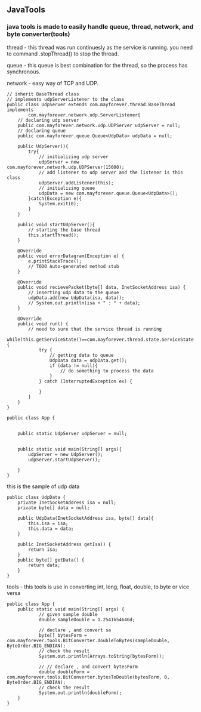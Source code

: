 ## JavaTools

### java tools is made to easily handle queue, thread, network, and byte converter(tools)

thread - this thread was run continuesly as the service is running. you need to command .stopThread() to stop the thread.

queue - this queue is best combination for the thread, so the process has synchronous.

network - easy way of TCP and UDP.

	// inherit BaseThread class
	// implements udpServerListener to the class
	public class UdpServer extends com.mayforever.thread.BaseThread implements 
			com.mayforever.network.udp.ServerListener{
		// declaring udp server
		public com.mayforever.network.udp.UDPServer udpServer = null;
		// declaring queue
		public com.mayforever.queue.Queue<UdpData> udpData = null;
		
		public UdpServer(){
			try{
				// initializing udp server
				udpServer = new com.mayforever.network.udp.UDPServer(15000);
				// add listener to udp server and the listener is this class
				udpServer.addListener(this);
				// initializing queue
				udpData = new com.mayforever.queue.Queue<UdpData>();
			}catch(Exception e){
				System.exit(0);
			}		
		}
		
		public void startUdpServer(){
			// starting the base thread
			this.startThread();
		}
		
		@Override
		public void errorDatagram(Exception e) {
			e.printStackTrace();
			// TODO Auto-generated method stub
		}

		@Override
		public void recievePacket(byte[] data, InetSocketAddress isa) {
			// inserting udp data to the queue
			udpData.add(new UdpData(isa, data));
			// System.out.println(isa + " : " + data);
		}

		@Override
		public void run() {
			// need to sure that the service thread is running
			while(this.getServiceState()==com.mayforever.thread.state.ServiceState.RUNNING){
	            try {
	            	// getting data to queue
	                UdpData data = udpData.get();
	                if (data != null){
	                	// do something to process the data
	                }
	            } catch (InterruptedException ex) {
	            	
	            } 
	        }
		}
	}

	public class App {
	

		public static UdpServer udpServer = null;
		
		
		public static void main(String[] args){
			udpServer = new UdpServer();
			udpServer.startUdpServer();
			
		}
	}

this is the sample of udp data

	public class UdpData {
		private InetSocketAddress isa = null;
		private byte[] data = null;
		
		public UdpData(InetSocketAddress isa, byte[] data){
			this.isa = isa;
			this.data = data;
		}
		
		public InetSocketAddress getIsa() {
			return isa;
		}
		public byte[] getData() {
			return data;
		}
	}

tools - this tools is use in converting int, long, float, double, to byte or vice versa

    public class App {
		public static void main(String[] args) {
				// given sample double 
				double sampleDouble = 1.2541654646d;
				
				// declare , and convert sa
				byte[] bytesForm = com.mayforever.tools.BitConverter.doubleToBytes(sampleDouble, ByteOrder.BIG_ENDIAN);
				// check the result
				System.out.println(Arrays.toString(bytesForm));
				
				// // declare , and convert bytesForm
				double doubleForm = com.mayforever.tools.BitConverter.bytesToDouble(bytesForm, 0, ByteOrder.BIG_ENDIAN);
				// check the result
				System.out.println(doubleForm);
		}
    }

